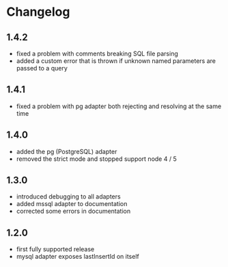 # Changelog

## 1.4.2

- fixed a problem with comments breaking SQL file parsing
- added a custom error that is thrown if unknown named parameters are passed to a query

## 1.4.1

- fixed a problem with pg adapter both rejecting and resolving at the same time

## 1.4.0

- added the pg (PostgreSQL) adapter
- removed the strict mode and stopped support node 4 / 5

## 1.3.0

- introduced debugging to all adapters
- added mssql adapter to documentation
- corrected some errors in documentation

## 1.2.0

- first fully supported release
- mysql adapter exposes lastInsertId on itself